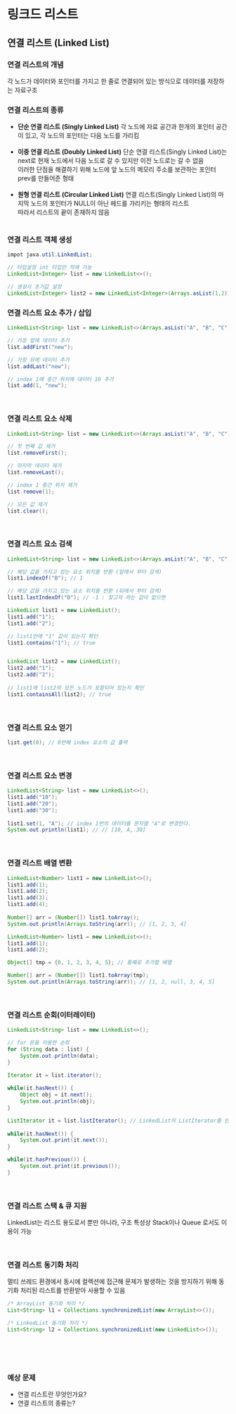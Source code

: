 # 링크드 리스트

## 연결 리스트 (Linked List)

### 연결 리스트의 개념
각 노드가 데이터와 포인터를 가지고 한 줄로 연결되어 있는 방식으로 데이터를 저장하는 자료구조

### 연결 리스트의 종류
- **단순 연결 리스트 (Singly Linked List)**
  각 노드에 자료 공간과 한개의 포인터 공간이 있고, 각 노드의 포인터는 다음 노드를 가리킴 <br><br>
- **이중 연결 리스트 (Doubly Linked List)**
  단순 연결 리스트(Singly Linked List)는 next로 현재 노드에서 다음 노드로 갈 수 있지만 이전 노드로는 갈 수 없음 <br>
  이러한 단점을 해결하기 위해 노드에 앞 노드의 메모리 주소를 보관하는 포인터 prev를 만들어준 형태 <br><br>
- **원형 연결 리스트 (Circular Linked List)**
  연결 리스트(Singly Linked List)의 마지막 노드의 포인터가 NULL이 아닌 헤드를 가리키는 형태의 리스트 <br>
  따라서 리스트의 끝이 존재하지 않음 <br><br>

### 연결 리스트 객체 생성
```Java
impot java.util.LinkedList;

// 타입설정 int 타입만 적재 가능
LinkedList<Integer> list = new LinkedList<>();

// 생성시 초기값 설정
LinkedList<Integer> list2 = new LinkedList<Integer>(Arrays.asList(1,2));
```
### 연결 리스트 요소 추가 / 삽입
```Java
LinkedList<String> list = new LinkedList<>(Arrays.asList("A", "B", "C")));

// 가장 앞에 데이터 추가
list.addFirst("new");

// 가장 뒤에 데이터 추가
list.addLast("new");

// index 1에 중간 위치에 데이터 10 추가
list.add(1, "new");
```
<br>

### 연결 리스트 요소 삭제
```Java
LinkedList<String> list = new LinkedList<>(Arrays.asList("A", "B", "C")));

// 첫 번째 값 제거
list.removeFirst();

// 마지막 데이터 제거
list.removeLast();

// index 1 중간 위치 제거
list.remove(1);

// 모든 값 제거
list.clear();
```
<br>

### 연결 리스트 요소 검색
```Java
LinkedList<String> list = new LinkedList<>(Arrays.asList("A", "B", "C")));

// 해당 값을 가지고 있는 요소 위치를 반환 (앞에서 부터 검색) 
list1.indexOf("B"); // 1

// 해당 값을 가지고 있는 요소 위치를 반환 (뒤에서 부터 검색) 
list1.lastIndexOf("D"); // -1 : 찾고자 하는 값이 없으면
```

```Java
LinkedList list1 = new LinkedList();
list1.add("1");
list1.add("2");

// list1안에 "1" 값이 있는지 확인
list1.contains("1"); // true


LinkedList list2 = new LinkedList();
list2.add("1");
list2.add("2");
 
// list1에 list2의 모든 노드가 포함되어 있는지 확인
list1.containsAll(list2); // true
```
<br>

### 연결 리스트 요소 얻기
```Java
list.get(0); // 0번째 index 요소의 값 출력
```
<br>

### 연결 리스트 요소 변경
```Java
LinkedList<String> list = new LinkedList<>();
list1.add("10");
list1.add("20");
list1.add("30");
 
list1.set(1, "A"); // index 1번의 데이터를 문자열 "A"로 변경한다.
System.out.println(list1); // // [10, A, 30]
```
<br>

### 연결 리스트 배열 변환
```Java
LinkedList<Number> list1 = new LinkedList<>();
list1.add(1);
list1.add(2);
list1.add(3);
list1.add(4);
 
Number[] arr = (Number[]) list1.toArray();
System.out.println(Arrays.toString(arr)); // [1, 2, 3, 4]
```

```Java
LinkedList<Number> list1 = new LinkedList<>();
list1.add(1);
list1.add(2);

Object[] tmp = {0, 1, 2, 3, 4, 5}; // 통째로 추가할 배열

Number[] arr = (Number[]) list1.toArray(tmp);
System.out.println(Arrays.toString(arr)); // [1, 2, null, 3, 4, 5]
```
<br>

### 연결 리스트 순회(이터레이터)
```Java
LinkedList<String> list = new LinkedList<>();

// for 문을 이용한 순회
for (String data : list) {
    System.out.println(data);
}
```

```Java
Iterator it = list.iterator();
 
while(it.hasNext()) {
	Object obj = it.next();
	System.out.println(obj);
}
```

```Java
ListIterator it = list.listIterator(); // LinkedList의 ListIterator를 반환한다
 
while(it.hasNext()) {
	System.out.print(it.next());
}

while(it.hasPrevious()) {
	System.out.print(it.previous());
}
```
<br>

### 연결 리스트 스택 & 큐 지원
LinkedList는 리스트 용도로서 뿐만 아니라, 구조 특성상 Stack이나 Queue 로서도 이용이 가능

<br>

### 연결 리스트 동기화 처리
멀티 쓰레드 환경에서 동시에 컬렉션에 접근해 문제가 발생하는 것을 방지하기 위해 동기화 처리된 리스트를 반환받아 사용할 수 있음

```Java
/* ArrayList 동기화 처리 */
List<String> l1 = Collections.synchronizedList(new ArrayList<>());

/* LinkedList 동기화 처리 */
List<String> l2 = Collections.synchronizedList(new LinkedList<>());
```
<br>
<br>
<br>

### 예상 문제
- 연결 리스트란 무엇인가요?
- 연결 리스트의 종류는?


